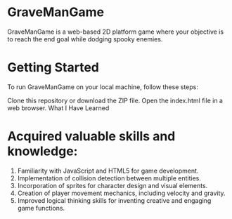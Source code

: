 # GraveManGame

GraveManGame is a web-based 2D platform game where your objective is to reach the end goal while dodging spooky enemies.

# Getting Started

To run GraveManGame on your local machine, follow these steps:

Clone this repository or download the ZIP file.
Open the index.html file in a web browser.
What I Have Learned

# Acquired valuable skills and knowledge:

1. Familiarity with JavaScript and HTML5 for game development.
2. Implementation of collision detection between multiple entities.
3. Incorporation of sprites for character design and visual elements.
4. Creation of player movement mechanics, including velocity and gravity.
5. Improved logical thinking skills for inventing creative and engaging game functions.
